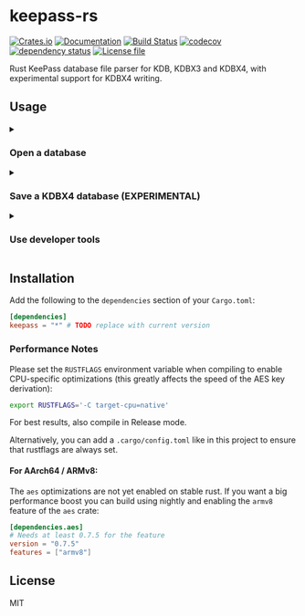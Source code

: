 # keepass-rs

[![Crates.io](https://img.shields.io/crates/v/keepass.svg)](https://crates.io/crates/keepass)
[![Documentation](https://docs.rs/keepass/badge.svg)](https://docs.rs/keepass/)
[![Build Status](https://github.com/sseemayer/keepass-rs/actions/workflows/merge.yml/badge.svg?branch=master)](https://github.com/sseemayer/keepass-rs/actions/workflows/merge.yml)
[![codecov](https://codecov.io/gh/sseemayer/keepass-rs/branch/master/graph/badge.svg)](https://codecov.io/gh/sseemayer/keepass-rs)
[![dependency status](https://deps.rs/repo/github/sseemayer/keepass-rs/status.svg)](https://deps.rs/repo/github/sseemayer/keepass-rs)
[![License file](https://img.shields.io/github/license/sseemayer/keepass-rs)](https://github.com/sseemayer/keepass-rs/blob/master/LICENSE)

Rust KeePass database file parser for KDB, KDBX3 and KDBX4, with experimental support for KDBX4 writing.

## Usage
<details>
<summary>

### Open a database
</summary>

```rust
use keepass::{
    db::{node_is_group, Entry, Node, NodeIterator},
    error::DatabaseOpenError,
    Database, DatabaseKey,
};
use std::fs::File;

fn main() -> Result<(), DatabaseOpenError> {
    // Open KeePass database using a password (keyfile is also supported)
    let mut file = File::open("tests/resources/test_db_with_password.kdbx")?;
    let key = DatabaseKey::new().with_password("demopass");
    let db = Database::open(&mut file, key)?;

    // Iterate over all `Group`s and `Entry`s
    for node in NodeIterator::new(&db.root).into_iter() {
        if node_is_group(&node) {
            println!(
                "Saw group '{0}'",
                node.borrow().get_title().unwrap_or("(no title)")
            );
        } else if let Some(e) = node.borrow().as_any().downcast_ref::<Entry>() {
            let title = e.get_title().unwrap_or("(no title)");
            let user = e.get_username().unwrap_or("(no username)");
            let pass = e.get_password().unwrap_or("(no password)");
            println!("Entry '{0}': '{1}' : '{2}'", title, user, pass);
        }
    }

    Ok(())
}
```
</details>

<details>
<summary>

### Save a KDBX4 database (EXPERIMENTAL)

</summary>

**IMPORTANT:** The inner XML data structure will be re-written from scratch from the internal object representation of this crate, so any field that is not parsed by the library will be lost in the written output file! Please make sure to back up your database before trying this feature.

You can enable the experimental support for saving KDBX4 databases using the `save_kdbx4` feature.

```rust
use keepass::{
    db::{group_add_child, Database, Entry, Group, Node, Value},
    rc_refcell_node, DatabaseConfig, DatabaseKey, NodePtr,
};
use std::fs::File;

fn main() -> Result<(), Box<dyn std::error::Error>> {
    let mut db = Database::new(DatabaseConfig::default());

    db.meta.database_name = Some("Demo database".to_string());

    let entry = rc_refcell_node!(Entry::new());
    if let Some(entry) = entry.borrow_mut().as_any_mut().downcast_mut::<Entry>() {
        entry.set_title(Some("Demo entry"));
        entry.set_username(Some("jdoe"));
        entry.set_password(Some("hunter2"));
    }

    let group = rc_refcell_node!(Group::new("Demo group"));
    group_add_child(&group, entry, 0).unwrap();

    group_add_child(&db.root, group, 0).unwrap();

    #[cfg(feature = "save_kdbx4")]
    db.save(&mut File::create("demo.kdbx")?, DatabaseKey::new().with_password("demopass"))?;

    Ok(())
}
```

</details>

<details>
<summary>

### Use developer tools

</summary>

This crate contains several command line tools that can be enabled with the `utilities` feature flag.
See the `[[bin]]` sections in [Cargo.toml](Cargo.toml) for a complete list.

An example command line for running the `kp-dump-xml` command would be:

```bash
cargo run --release --features "utilities" --bin kp-dump-xml -- path/to/database.kdbx
```

</details>


## Installation
Add the following to the `dependencies` section of your `Cargo.toml`:

```toml
[dependencies]
keepass = "*" # TODO replace with current version
```

### Performance Notes

Please set the `RUSTFLAGS` environment variable when compiling to enable CPU-specific optimizations (this greatly affects the speed of the AES key derivation):

```bash
export RUSTFLAGS='-C target-cpu=native'
```

For best results, also compile in Release mode.

Alternatively, you can add a `.cargo/config.toml` like in this project to ensure that rustflags are always set.

#### For AArch64 / ARMv8:

The `aes` optimizations are not yet enabled on stable rust. If you want a big performance boost you can build using nightly and enabling the `armv8` feature of the `aes` crate:

```toml
[dependencies.aes]
# Needs at least 0.7.5 for the feature
version = "0.7.5"
features = ["armv8"]
```

## License
MIT
